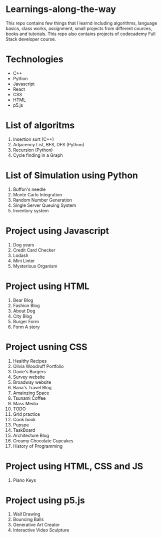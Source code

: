 # Learnings-along-the-way
This repo contains few things that I learnd including algorithms, language basics, class works, assignment, small projects from different cources, books and tutorials. This repo also contains projects of codecademy Full Stack developer course.

# Technologies
* C++
* Python
* Javascript
* React 
* CSS
* HTML
* p5.js

# List of algoritms
1. Insertion sort (C++)
2. Adjacency List, BFS, DFS (Python) 
3. Recursion (Python)
4. Cycle finding in a Graph

# List of Simulation using Python
1. Buffon's needle
2. Monte Carlo Integration 
3. Random Number Generation
4. Single Server Queuing System
5. Inventory system

# Project using Javascript 
1. Dog years
2. Credit Card Checker
3. Lodash
4. Mini Linter
5. Mysterious Organism

# Project using HTML
1. Bear Blog
2. Fashion Blog
3. About Dog
4. City Blog
5. Burger Form
6. Form A story

# Project usning CSS
1. Healthy Recipes
2. Olivia Woodruff Portfolio
3. Davie's Burgers
4. Survey website
5. Broadway website
6. Bana's Travel Blog
7. Amainzing Space
8. Tsunami Coffee
9. Mass Media
10. TODO
11. Grid practice
12. Cook book
13. Pupspa
14. TaskBoard
15. Architecture Blog
16. Creamy Chocolate Cupcakes
17. History of Programming
 
# Project using HTML, CSS and JS
1. Piano Keys

# Project using p5.js
1. Wall Drawing
2. Bouncing Balls
3. Generative Art Creator
4. Interactive Video Sculpture

